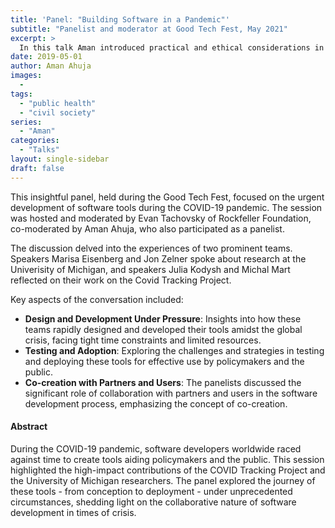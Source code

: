 ```yaml
---
title: 'Panel: "Building Software in a Pandemic"'
subtitle: "Panelist and moderator at Good Tech Fest, May 2021"
excerpt: >
  In this talk Aman introduced practical and ethical considerations in data science application, approached from a historical context. The lecture was supported by Berkeley Institute for Data Science and the Data, Society and Inference Seminar. 
date: 2019-05-01
author: Aman Ahuja
images:
  - 
tags:
  - "public health"
  - "civil society"
series:
  - "Aman"
categories: 
  - "Talks"
layout: single-sidebar
draft: false
---
```


This insightful panel, held during the Good Tech Fest, focused on the urgent development of software tools during the COVID-19 pandemic. The session was hosted and moderated by Evan Tachovsky of Rockfeller Foundation, co-moderated by Aman Ahuja, who also participated as a panelist. 

The discussion delved into the experiences of two prominent teams. Speakers Marisa Eisenberg and Jon Zelner spoke about research at the Univerisity of Michigan, and speakers Julia Kodysh and Michal Mart reflected on their work on the Covid Tracking Project.

Key aspects of the conversation included:
* **Design and Development Under Pressure**: Insights into how these teams rapidly designed and developed their tools amidst the global crisis, facing tight time constraints and limited resources.
* **Testing and Adoption**: Exploring the challenges and strategies in testing and deploying these tools for effective use by policymakers and the public.
* **Co-creation with Partners and Users**: The panelists discussed the significant role of collaboration with partners and users in the software development process, emphasizing the concept of co-creation.

#### Abstract
During the COVID-19 pandemic, software developers worldwide raced against time to create tools aiding policymakers and the public. This session highlighted the high-impact contributions of the COVID Tracking Project and the University of Michigan researchers. The panel explored the journey of these tools - from conception to deployment - under unprecedented circumstances, shedding light on the collaborative nature of software development in times of crisis.

